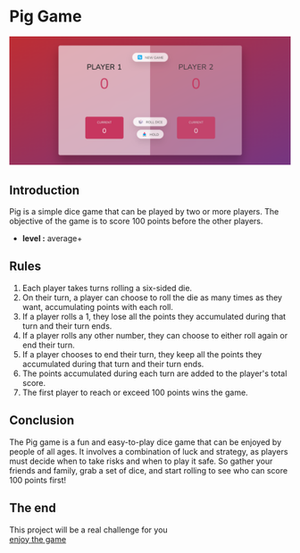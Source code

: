 # Pig Game
![Pig Game](./assets/image/Pig%20Game%20Demo.png)
## Introduction
Pig is a simple dice game that can be played by two or more players. The objective of the game is to score 100 points before the other players.
- **level :** average+

## Rules
1. Each player takes turns rolling a six-sided die.
2. On their turn, a player can choose to roll the die as many times as they want, accumulating points with each roll.
3. If a player rolls a 1, they lose all the points they accumulated during that turn and their turn ends.
4. If a player rolls any other number, they can choose to either roll again or end their turn.
5. If a player chooses to end their turn, they keep all the points they accumulated during that turn and their turn ends.
6. The points accumulated during each turn are added to the player's total score.
7. The first player to reach or exceed 100 points wins the game.

## Conclusion
The Pig game is a fun and easy-to-play dice game that can be enjoyed by people of all ages. It involves a combination of luck and strategy, as players must decide when to take risks and when to play it safe. So gather your friends and family, grab a set of dice, and start rolling to see who can score 100 points first!

## The end 
This project will be a real challenge for you
<br>
[enjoy the game](https://m-sadegh86.github.io/Pig-Game/)